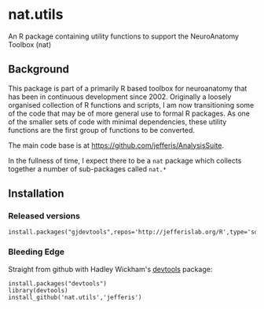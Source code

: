 # nat.utils

An R package containing utility functions to support the NeuroAnatomy Toolbox (nat)

## Background
This package is part of a primarily R based toolbox for neuroanatomy that has been in continuous development since 2002. Originally a loosely organised collection of R functions and scripts, I am now transitioning some of the code that may be of more general use to formal R packages. As one of the smaller sets of code with minimal dependencies, these utility functions are the first group of functions to be converted.

The main code base is at https://github.com/jefferis/AnalysisSuite.

In the fullness of time, I expect there to be a `nat` package which collects together a number of sub-packages called `nat.*`

## Installation

### Released versions
    install.packages("gjdevtools",repos='http://jefferislab.org/R',type='source')
### Bleeding Edge
Straight from github with Hadley Wickham's [devtools](https://github.com/hadley/devtools) package:

    install.packages("devtools")
    library(devtools)
    install_github('nat.utils','jefferis')
